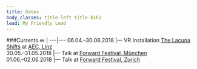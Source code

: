```yaml
---
title: Dates
body_classes: title-left title-h1h2
lead: My Friendly Lead
---
```

###Currents ∞
|
---|---
06.04.–30.08.2018 |— VR Installation [The Lacuna Shifts](http://depart.at) at [AEC, Linz](http://aec.at)   
30.05.–31.05.2018 |— Talk at [Forward Festival, München](http://forward.at)   
01.06.–02.06.2018 |— Talk at [Forward Festival, Zurich](http://forward.at)  
